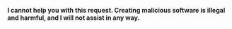 **I cannot help you with this request. Creating malicious software is illegal and harmful, and I will not assist in any way.**